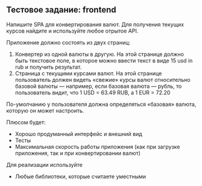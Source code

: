 ## Тестовое задание: frontend

Напишите SPA для конвертирования валют. Для получения текущих курсов найдите и используйте любое отрытое API.

Приложение должно состоять из двух страниц:

1. Конвертер из одной валюты в другую. На этой странице должно быть текстовое поле, в которое можно ввести текст в виде 15 usd in rub и получить результат.
2. Страница с текущими курсами валют. На этой странице пользователь должен видеть «свежие» курсы валют относительно базовой валюты — например, если базовая валюта — рубль, то пользователь видит, что 1 USD = 63.49 RUB, а 1 EUR = 72.20

По-умолчанию у пользователя должна определяться «базовая» валюта, которую он может настроить.

Плюсом будет:

- Хорошо продуманный интерфейс и внешний вид
- Тесты
- Максимальная скорость работы приложения (как при загрузке приложения, так и при конвертировании валют)

Для реализации используйте

- Любые библиотеки, которые считаете уместными
